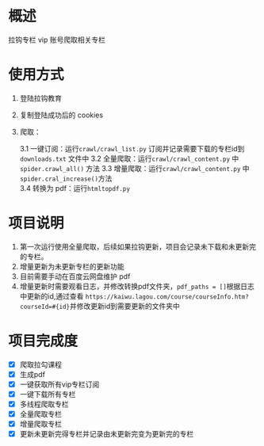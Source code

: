 # 概述
拉钩专栏 vip 账号爬取相关专栏
# 使用方式
1. 登陆拉钩教育
2. 复制登陆成功后的 cookies
3. 爬取：

   3.1 一键订阅：运行`crawl/crawl_list.py` 订阅并记录需要下载的专栏id到`downloads.txt` 文件中
   3.2 全量爬取：运行`crawl/crawl_content.py` 中 `spider.crawl_all()` 方法
   3.3 增量爬取：运行`crawl/crawl_content.py` 中 `spider.cral_increase()`方法   
   3.4 转换为 pdf：运行`htmltopdf.py`
# 项目说明
1. 第一次运行使用全量爬取，后续如果拉钩更新，项目会记录未下载和未更新完的专栏。
2. 增量更新为未更新专栏的更新功能
3. 目前需要手动在百度云网盘维护 pdf
4. 增量更新时需要观看日志，并修改转换pdf文件夹，`pdf_paths = []`根据日志中更新的id,通过查看
`https://kaiwu.lagou.com/course/courseInfo.htm?courseId=#{id}`并修改更新id到需要更新的文件夹中
# 项目完成度
- [x] 爬取拉勾课程
- [x] 生成pdf
- [x] 一键获取所有vip专栏订阅
- [x] 一键下载所有专栏
- [x] 多线程爬取专栏 
- [x] 全量爬取专栏
- [x] 增量爬取专栏
- [x] 更新未更新完得专栏并记录由未更新完变为更新完的专栏
